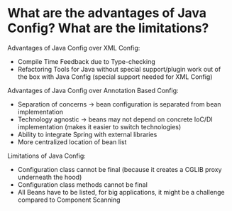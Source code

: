 # What are the advantages of Java Config? What are the limitations?
Advantages of Java Config over XML Config:
- Compile Time Feedback due to Type-checking
- Refactoring Tools for Java without special support/plugin work out of the box with Java Config (special support needed for XML Config)

Advantages of Java Config over Annotation Based Config:
- Separation of concerns -> bean configuration is separated from bean implementation
- Technology agnostic -> beans may not depend on concrete IoC/DI implementation (makes it easier to switch technologies)
- Ability to integrate Spring with external libraries
- More centralized location of bean list

Limitations of Java Config:
- Configuration class cannot be final (because it creates a CGLIB proxy underneath the hood)
- Configuration class methods cannot be final
- All Beans have to be listed, for big applications, it might be a challenge compared to Component Scanning